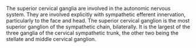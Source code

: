 The superior cervical ganglia are involved in the autonomic nervous system. They are involved explicitly with sympathetic efferent innervation, particularly to the face and head. The superior cervical ganglion is the most superior ganglion of the sympathetic chain, bilaterally. It is the largest of the three ganglia of the cervical sympathetic trunk, the other two being the stellate and middle cervical ganglion.